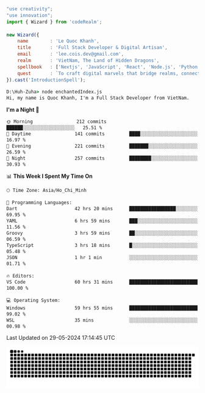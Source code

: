 <!--x axis divider-->

```js 
"use creativity";
"use innovation";
import { Wizard } from 'codeRealm';

new Wizard({
    name        : 'Le Quoc Khanh',
    title       : 'Full Stack Developer & Digital Artisan',
    email       : 'lee.cois.dev@gmail.com',
    realm       : 'VietNam, The Land of Hidden Dragons',
    spellbook   : ['Nextjs', 'JavaScript', 'React', 'Node.js', 'Python', 'Django', 'Cloud Services'],
    quest       : `To craft digital marvels that bridge realms, connect cultures, and bring imagination to life.`,
}).cast('IntroductionSpell');
```

```cmd
D:\Huh-Zuha> node enchantedIndex.js
Hi, my name is Quoc Khanh, I'm a Full Stack Developer from VietNam.
```
<!--START_SECTION:waka-->
**I'm a Night 🦉** 

```text
🌞 Morning                212 commits         ██████░░░░░░░░░░░░░░░░░░░   25.51 % 
🌆 Daytime                141 commits         ████░░░░░░░░░░░░░░░░░░░░░   16.97 % 
🌃 Evening                221 commits         ███████░░░░░░░░░░░░░░░░░░   26.59 % 
🌙 Night                  257 commits         ████████░░░░░░░░░░░░░░░░░   30.93 % 
```


📊 **This Week I Spent My Time On** 

```text
🕑︎ Time Zone: Asia/Ho_Chi_Minh

💬 Programming Languages: 
Dart                     42 hrs 20 mins      █████████████████░░░░░░░░   69.95 % 
YAML                     6 hrs 59 mins       ███░░░░░░░░░░░░░░░░░░░░░░   11.56 % 
Groovy                   3 hrs 59 mins       ██░░░░░░░░░░░░░░░░░░░░░░░   06.59 % 
TypeScript               3 hrs 18 mins       █░░░░░░░░░░░░░░░░░░░░░░░░   05.48 % 
JSON                     1 hr 1 min          ░░░░░░░░░░░░░░░░░░░░░░░░░   01.71 % 

🔥 Editors: 
VS Code                  60 hrs 31 mins      █████████████████████████   100.00 % 

💻 Operating System: 
Windows                  59 hrs 55 mins      █████████████████████████   99.02 % 
WSL                      35 mins             ░░░░░░░░░░░░░░░░░░░░░░░░░   00.98 % 
```


 Last Updated on 29-05-2024 17:14:45 UTC
<!--END_SECTION:waka-->
<picture>
  <source media="(prefers-color-scheme: dark)" srcset="https://raw.githubusercontent.com/leecois/leecois/output/github-contribution-grid-snake-dark.svg">
  <source media="(prefers-color-scheme: light)" srcset="https://raw.githubusercontent.com/leecois/leecois/output/github-contribution-grid-snake.svg">
  <img alt="github contribution grid snake animation" src="https://raw.githubusercontent.com/leecois/leecois/output/github-contribution-grid-snake.svg">
</picture>
